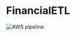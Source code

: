 # FinancialETL
![AWS pipeline](https://github.com/user-attachments/assets/c9a18d1d-43ee-4ef9-8809-f8e7a2a81c3a)
